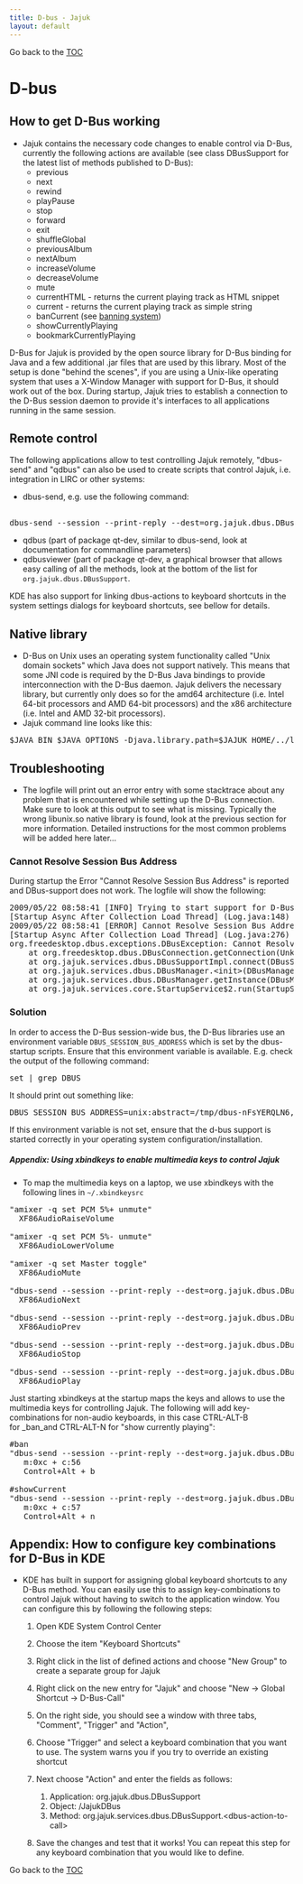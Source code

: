 ```yaml
---
title: D-bus - Jajuk
layout: default
---
```


Go back to the [TOC](/manual/main.html)

# D-bus

## How to get D-Bus working
- Jajuk contains the necessary code changes to enable control via D-Bus, currently the following actions are available (see class DBusSupport for the latest list of methods published to D-Bus): 
    - previous
    - next
    - rewind
    - playPause
    - stop
    - forward
    - exit
    - shuffleGlobal
    - previousAlbum
    - nextAlbum
    - increaseVolume
    - decreaseVolume
    - mute
    - currentHTML - returns the current playing track as HTML snippet
    - current - returns the current playing track as simple string
    - banCurrent (see [banning system](ratings.html#the-banning-system))
    - showCurrentlyPlaying
    - bookmarkCurrentlyPlaying

D-Bus for Jajuk is provided by the open source library for D-Bus binding for Java and a few additional .jar files that are used by this library. Most of the setup is done "behind the scenes", if you are using a Unix-like operating system that uses a X-Window Manager with support for D-Bus, it should work out of the box. During startup, Jajuk tries to establish a connection to the D-Bus session daemon to provide it's interfaces to all applications running in the same session. []()

## Remote control
The following applications allow to test controlling Jajuk remotely, "dbus-send" and "qdbus" can also be used to create scripts that control Jajuk, i.e. integration in LIRC or other systems: 
- dbus-send, e.g. use the following command:
<pre> 
dbus-send --session --print-reply --dest=org.jajuk.dbus.DBusSupport  /JajukDBus org.jajuk.services.dbus.DBusSupport.next
</pre>
- qdbus (part of package qt-dev, similar to dbus-send, look at documentation for commandline parameters)
- qdbusviewer (part of package qt-dev, a graphical browser that allows easy calling of all the methods, look at the bottom of the list for ``org.jajuk.dbus.DBusSupport``.

KDE has also support for linking dbus-actions to keyboard shortcuts in the system settings dialogs for keyboard shortcuts, see bellow for details.

## Native library
- D-Bus on Unix uses an operating system functionality called "Unix domain sockets" which Java does not support natively. This means that some JNI code is required by the D-Bus Java bindings to provide interconnection with the D-Bus daemon. Jajuk delivers the necessary library, but currently only does so for the amd64 architecture (i.e. Intel 64-bit processors and AMD 64-bit processors) and the x86 architecture (i.e. Intel and AMD 32-bit processors).  
- Jajuk command line looks like this:
<pre>
$JAVA_BIN $JAVA_OPTIONS -Djava.library.path=$JAJUK_HOME/../lib -jar jajuk.jar $JAJUK_OPTIONS
</pre>

## Troubleshooting
- The logfile will print out an error entry with some stacktrace about any problem that is encountered while setting up the D-Bus connection. Make sure to look at this output to see what is missing. Typically the wrong libunix.so native library is found, look at the previous section for more information. Detailed instructions for the most common problems will be added here later...

### Cannot Resolve Session Bus Address
During startup the Error "Cannot Resolve Session Bus Address" is reported and DBus-support does not work. The logfile will show the following:
<pre>
2009/05/22 08:58:41 [INFO] Trying to start support for D-Bus on Linux with Bus:   
[Startup Async After Collection Load Thread] (Log.java:148) 
2009/05/22 08:58:41 [ERROR] Cannot Resolve Session Bus Address / null 
[Startup Async After Collection Load Thread] (Log.java:276) 
org.freedesktop.dbus.exceptions.DBusException: Cannot Resolve Session Bus Address
	at org.freedesktop.dbus.DBusConnection.getConnection(Unknown Source)
	at org.jajuk.services.dbus.DBusSupportImpl.connect(DBusSupportImpl.java:75)
	at org.jajuk.services.dbus.DBusManager.&lt;init&gt;(DBusManager.java:48)
	at org.jajuk.services.dbus.DBusManager.getInstance(DBusManager.java:38)
	at org.jajuk.services.core.StartupService$2.run(StartupService.java:258)
</pre>

### Solution
In order to access the D-Bus session-wide bus, the D-Bus libraries use an environment variable ``DBUS_SESSION_BUS_ADDRESS`` which is set by the dbus-startup scripts. Ensure that this environment variable is available. E.g. check the output of the following command:
<pre>
set | grep DBUS
</pre>
It should print out something like: 

<pre>
DBUS_SESSION_BUS_ADDRESS=unix:abstract=/tmp/dbus-nFsYERQLN6,guid=42fbbb828bf5a6bc6adcf2514a028b67
</pre>
If this environment variable is not set, ensure that the d-bus support is started correctly in your operating system configuration/installation.

##### Appendix: Using xbindkeys to enable multimedia keys to control Jajuk
- To map the multimedia keys on a laptop, we use xbindkeys with the following lines in ``~/.xbindkeysrc`` 

<pre>
"amixer -q set PCM 5%+ unmute"
  XF86AudioRaiseVolume

"amixer -q set PCM 5%- unmute"
  XF86AudioLowerVolume

"amixer -q set Master toggle"
  XF86AudioMute

"dbus-send --session --print-reply --dest=org.jajuk.dbus.DBusSupport /JajukDBus org.jajuk.services.dbus.DBusSupport.next"
  XF86AudioNext

"dbus-send --session --print-reply --dest=org.jajuk.dbus.DBusSupport /JajukDBus org.jajuk.services.dbus.DBusSupport.previous"
  XF86AudioPrev

"dbus-send --session --print-reply --dest=org.jajuk.dbus.DBusSupport /JajukDBus org.jajuk.services.dbus.DBusSupport.stop"
  XF86AudioStop

"dbus-send --session --print-reply --dest=org.jajuk.dbus.DBusSupport /JajukDBus org.jajuk.services.dbus.DBusSupport.playPause"
  XF86AudioPlay
</pre>

Just starting xbindkeys at the startup maps the keys and allows to use the multimedia keys for controlling Jajuk. The following will add key-combinations for non-audio keyboards, in this case CTRL-ALT-B for _ban_and CTRL-ALT-N for "show currently playing": 

<pre>
#ban
"dbus-send --session --print-reply --dest=org.jajuk.dbus.DBusSupport /JajukDBus org.jajuk.services.dbus.DBusSupport.banCurrent"
   m:0xc + c:56
   Control+Alt + b 

#showCurrent
"dbus-send --session --print-reply --dest=org.jajuk.dbus.DBusSupport /JajukDBus org.jajuk.services.dbus.DBusSupport.showCurrentlyPlaying"
   m:0xc + c:57
   Control+Alt + n
</pre>

## Appendix: How to configure key combinations for D-Bus in KDE
- KDE has built in support for assigning global keyboard shortcuts to any D-Bus method. You can easily use this to assign key-combinations to control Jajuk without having to switch to the application window. You can configure this by following the following steps: 
    1. Open KDE System Control Center
    2. Choose the item "Keyboard Shortcuts"
    3. Right click in the list of defined actions and choose "New Group" to create a separate group for Jajuk
    4. Right click on the new entry for "Jajuk" and choose "New -&gt; Global Shortcut -&gt; D-Bus-Call"
    5. On the right side, you should see a window with three tabs, "Comment", "Trigger" and "Action",
    6. Choose "Trigger" and select a keyboard combination that you want to use. The system warns you if you try to override an existing shortcut
    7. Next choose "Action" and enter the fields as follows:
        1. Application: org.jajuk.dbus.DBusSupport
        2. Object: /JajukDBus
        3. Method: org.jajuk.services.dbus.DBusSupport.&lt;dbus-action-to-call&gt;

    8. Save the changes and test that it works!
You can repeat this step for any keyboard combination that you would like to define.

Go back to the [TOC](/manual/main.html)